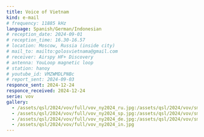 ```yaml
---
title: Voice of Vietnam
kind: e-mail
# frequency: 11885 kHz
language: Spanish/German/Indonesian
# reception_date: 2024-09-01
# reception_time: 16.30-16.57
# location: Moscow, Russia (inside city)
# mail_to: mailto:golosvietnama@gmail.com
# receiver: Airspy HF+ Discovery
# antenna: YouLoop magnetic loop
# station: hanoy
# youtube_id: VMZWMDLPNBc
# report_sent: 2024-09-03
responce_sent: 2024-12-24
responce_received: 2024-12-24
serie: vov
gallery:
  - /assets/qsl/2024/vov/full/vov_ny2024_ru.jpg:/assets/qsl/2024/vov/small/vov_ny2024_ru.jpg
  - /assets/qsl/2024/vov/full/vov_ny2024_sp.jpg:/assets/qsl/2024/vov/small/vov_ny2024_sp.jpg
  - /assets/qsl/2024/vov/full/vov_ny2024_de.jpg:/assets/qsl/2024/vov/small/vov_ny2024_de.jpg
  - /assets/qsl/2024/vov/full/vov_ny2024_in.jpg
---
```

